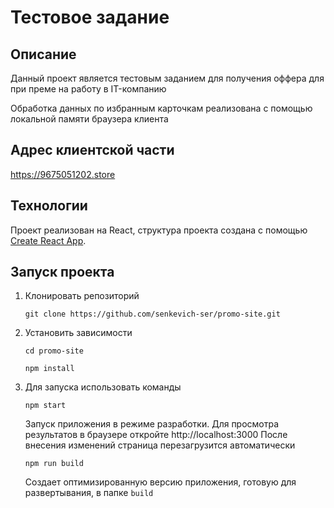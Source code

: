 # Тестовое задание

## Описание

Данный проект является тестовым заданием для получения оффера для при преме на работу в IT-компанию 

Обработка данных по избранным карточкам реализована с помощью локальной памяти браузера клиента


## Адрес клиентской части

https://9675051202.store


## Технологии

Проект реализован на React, структура проекта создана с помощью [Create React App](https://github.com/facebook/create-react-app).


## Запуск проекта

1. Клонировать репозиторий

    `git clone https://github.com/senkevich-ser/promo-site.git`

2. Установить зависимости

    `cd promo-site`

    `npm install`

3. Для запуска использовать команды

    `npm start`

    Запуск приложения в режиме разработки.
    Для просмотра результатов в браузере откройте http://localhost:3000
    После внесения изменений страница перезагрузится автоматически

    `npm run build`

    Создает оптимизированную версию приложения, готовую для развертывания, в папке `build`
